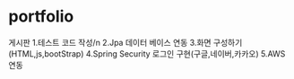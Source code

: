 # portfolio
게시판 
1.테스트 코드 작성/n
2.Jpa 데이터 베이스 연동
3.화면 구성하기(HTML,js,bootStrap)
4.Spring Security 로그인 구현(구글,네이버,카카오)
5.AWS 연동
